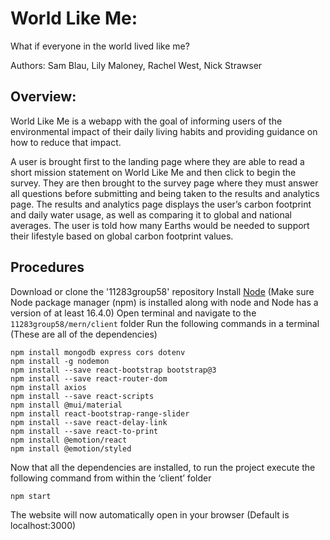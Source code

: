 # **World Like Me:**
What if everyone in the world lived like me?

Authors: Sam Blau, Lily Maloney, Rachel West, Nick Strawser

## Overview:
World Like Me is a webapp with the goal of informing users of the environmental impact of their daily living habits and providing guidance on how to reduce that impact.

A user is brought first to the landing page where they are able to read a short mission statement on World Like Me and then click to begin the survey. They are then brought to the survey page where they must answer all questions before submitting and being taken to the results and analytics page. The results and analytics page displays the user’s carbon footprint and daily water usage, as well as comparing it to global and national averages. The user is told how many Earths would be needed to support their lifestyle based on global carbon footprint values. 

## Procedures
Download or clone the '11283group58' repository
Install [Node](https://nodejs.org/en/) (Make sure Node package manager (npm) is installed along with node and Node has a version of at least 16.4.0)
Open terminal and navigate to the `11283group58/mern/client` folder
Run the following commands in a terminal (These are all of the dependencies)
```
npm install mongodb express cors dotenv
npm install -g nodemon
npm install --save react-bootstrap bootstrap@3
npm install --save react-router-dom
npm install axios
npm install --save react-scripts
npm install @mui/material
npm install react-bootstrap-range-slider
npm install --save react-delay-link
npm install --save react-to-print
npm install @emotion/react
npm install @emotion/styled
```

Now that all the dependencies are installed, to run the project execute the following command from within the ‘client’ folder
```
npm start
```
The website will now automatically open in your browser (Default is localhost:3000)
